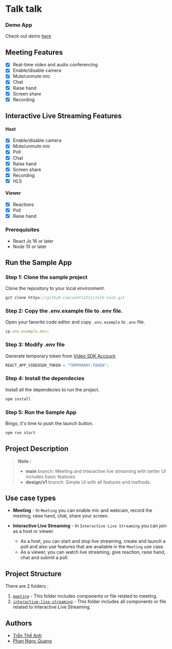 # Talk talk

### Demo App

Check out demo [here](https://talk-talk-git-develop-anhtt2211.vercel.app/)

## Meeting Features

- [x] Real-time video and audio conferencing
- [x] Enable/disable camera
- [x] Mute/unmute mic
- [x] Chat
- [x] Raise hand
- [x] Screen share
- [x] Recording

## Interactive Live Streaming Features

#### Host

- [x] Enable/disable camera
- [x] Mute/unmute mic
- [x] Poll
- [x] Chat
- [x] Raise hand
- [x] Screen share
- [x] Recording
- [x] HLS

#### Viewer

- [x] Reactions
- [x] Poll
- [x] Raise hand

### Prerequisites

- React Js 16 or later
- Node 10 or later

## Run the Sample App

### Step 1: Clone the sample project

Clone the repository to your local environment.

```js
git clone https://github.com/anhtt2211/talk-talk.git
```

### Step 2: Copy the .env.example file to .env file.

Open your favorite code editor and copy `.env.example` to `.env` file.

```js
cp.env.example.env;
```

### Step 3: Modify .env file

Generate temporary token from [Video SDK Account](https://app.videosdk.live/signup).

```js title=".env"
REACT_APP_VIDEOSDK_TOKEN = "TEMPORARY-TOKEN";
```

### Step 4: Install the dependecies

Install all the dependecies to run the project.

```js
npm install
```

### Step 5: Run the Sample App

Bingo, it's time to push the launch button.

```js
npm run start
```

## Project Description

> **Note :**
>
> - **main** branch: Meeting and Interactive live streaming with better UI includes basic features.
> - **design/v1** branch: Simple UI with all features and methods.

## Use case types

- **Meeting** - In `Meeting` you can enable mic and webcam, record the meeting, raise hand, chat, share your screen.

- **Interactive Live Streaming** - In `Interactive Live Streaming` you can join as a host or viewer.
  - As a host, you can start and stop live streaming, create and launch a poll and also use features that are available in the `Meeting` use case.
  - As a viewer, you can watch live streaming, give reaction, raise hand, chat and submit a poll.

## Project Structure

There are 2 folders :

1. [`meeting`](https://github.com/anhtt2211/talk-talk/tree/develop/src/meeting) - This folder includes components or file related to meeting.
2. [`interactive-live-streaming`](https://github.com/anhtt2211/talk-talk/tree/develop/src/interactive-live-streaming) - This folder includes all components or file related to Interactive Live Streaming.

## Authors

- [Trần Thế Anh](https://github.com/anhtt2211/)
- [Phan Ngọc Quang](https://github.com/quangpn24/)
